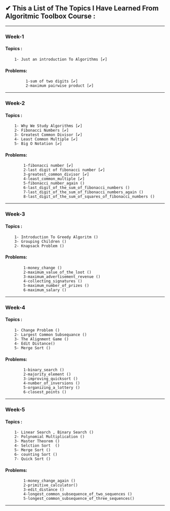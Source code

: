 ## ✔ This a List of The Topics I Have Learned From Algoritmic Toolbox Course  :
-----------------------------------------------------------------------------------------------------------------------
### Week-1
#### Topics :
		1- Just an introduction To Algorithms [✔]
		
#### Problems:
			 1-sum of two digits [✔]
			 2-maximum pairwise product [✔]
-----------------------------------------------------------------------------------------------------------------------
###	 Week-2
#### Topics :
		1- Why We Study Algorithms [✔]
		2- Fibonacci Numbers [✔]
		3- Greatest Common Divisor [✔] 
		4- Least Common Multiple [✔]
		5- Big O Notation [✔]	
		
#### Problems:
			1-fibonacci number [✔]
			2-last digit of fibonacci number [✔]
			3-greatest_common_divisor [✔]
			4-least_common_multiple [✔]
			5-fibonacci_number_again () 
			6-last_digit_of_the_sum_of_fibonacci_numbers ()
			7-last_digit_of_the_sum_of_fibonacci_numbers_again ()
	 		8-last_digit_of_the_sum_of_squares_of_fibonacci_numbers ()

-----------------------------------------------------------------------------------------------------------------------
### Week-3
#### Topics :
		1- Introduction To Greedy Algoritm ()
		3- Grouping Children ()
		2- Knapsack Problem ()

#### Problems:
			1-money_change ()
			2-maximum_value_of_the_loot ()
			3-maximum_advertisement_revenue ()
			4-collecting_signatures ()
			5-maximum_number_of_prizes ()
			6-maximum_salary ()
----------------------------------------------------------------------------------------------------------------------
###	Week-4
#### Topics :
		1- Change Problem ()
		2- Largest Common Subsequance ()
		3- The Alignment Game ()
		4- Edit Distance()
		5- Merge Sort ()

#### Problems:
			1-binary_search ()
			2-majority_element ()
			3-improving_quicksort ()
			4-number_of_inversions ()
			5-organizing_a_lottery ()
			6-closest_points ()


----------------------------------------------------------------------------------------------------------------------
### Week-5
#### Topics :
		1- Linear Search , Binary Search ()
		2- Polynomial Multiplication ()
		3- Master Theorem ()
		4- Selction Sort  ()
		5- Merge Sort ()
		6- counting Sort ()
		7- Quick Sort ()

#### Problems:
			1-money_change_again ()
			2-primitive_calculator()
			3-edit_distance ()
			4-longest_common_subsequence_of_two_sequences ()
			5-longest_common_subsequence_of_three_sequences()

----------------------------------------------------------------------------------------------------------------------
